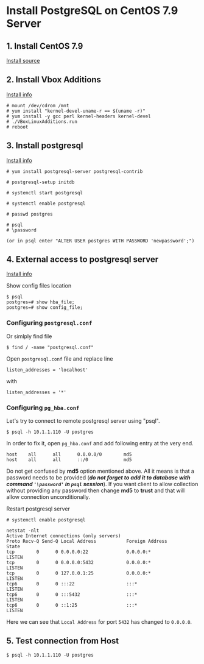 # Install PostgreSQL on CentOS 7.9 Server
## 1. Install CentOS 7.9

[Install source](http://isoredirect.centos.org/centos/7/isos/x86_64/)

## 2. Install Vbox Additions
[Install info](https://www.dev2qa.com/how-to-resolve-virtualbox-guest-additions-kernel-headers-not-found-for-target-kernel-error/)

```
# mount /dev/cdrom /mnt
# yum install "kernel-devel-uname-r == $(uname -r)"
# yum install -y gcc perl kernel-headers kernel-devel
# ./VBoxLinuxAdditions.run
# reboot
```
## 3. Install postgresql
[Install info](https://www.linode.com/docs/guides/how-to-install-postgresql-relational-databases-on-centos-7/)

```
# yum install postgresql-server postgresql-contrib

# postgresql-setup initdb

# systemctl start postgresql

# systemctl enable postgresql

# passwd postgres

# psql
# \password

(or in psql enter "ALTER USER postgres WITH PASSWORD 'newpassword';")

```

## 4. External access to postgresql server
[Install info](https://www.bigbinary.com/blog/configure-postgresql-to-allow-remote-connection)

Show config files location

```
$ psql
postgres=# show hba_file;
postgres=# show config_file;
```
### Configuring `postgresql.conf`

Or simlply find file

`$ find / -name "postgresql.conf"`

Open `postgresql.conf` file and replace line

`listen_addresses = 'localhost'`

with

`listen_addresses = '*'`

### Configuring `pg_hba.conf`

Let's try to connect to remote postgresql server using "psql".

`$ psql -h 10.1.1.110 -U postgres`

In order to fix it, open `pg_hba.conf` and add following entry at the very end.

```
host    all      all      0.0.0.0/0        md5
host    all      all      ::/0             md5
```
Do not get confused by **md5** option mentioned above. All it means is that a password needs to be provided (***do not forget to add it to database with command `'\password'` in `psql` session***). If you want client to allow collection without providing any password then change **md5** to **trust** and that will allow connection unconditionally.

Restart postgresql server

`# systemctl enable postgresql`

```
netstat -nlt
Active Internet connections (only servers)
Proto Recv-Q Send-Q Local Address           Foreign Address         State
tcp        0      0 0.0.0.0:22              0.0.0.0:*               LISTEN
tcp        0      0 0.0.0.0:5432            0.0.0.0:*               LISTEN
tcp        0      0 127.0.0.1:25            0.0.0.0:*               LISTEN
tcp6       0      0 :::22                   :::*                    LISTEN
tcp6       0      0 :::5432                 :::*                    LISTEN
tcp6       0      0 ::1:25                  :::*                    LISTEN
```

Here we can see that `Local Address` for port `5432` has changed to `0.0.0.0`.

## 5. Test connection from Host

`$ psql -h 10.1.1.110 -U postgres`



